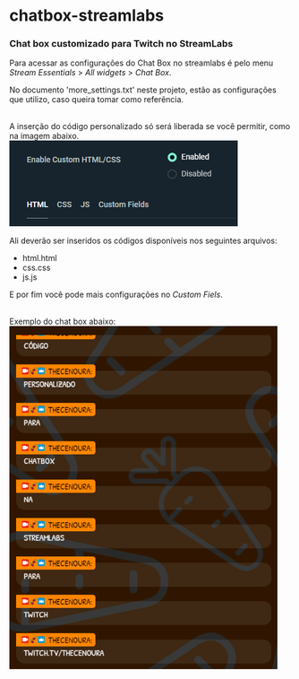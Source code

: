 # chatbox-streamlabs
### Chat box customizado para Twitch no StreamLabs

Para acessar as configurações do Chat Box no streamlabs é pelo menu <i>Stream Essentials</i> > <i>All widgets</i> > <i>Chat Box</i>.</br>

No documento 'more_settings.txt' neste projeto, estão as configurações que utilizo, caso queira tomar como referência.</br></br>

A inserção do código personalizado só será liberada se você permitir, como na imagem abaixo. </br>
<img src='./img/print_streamlabs.png'></img>

Ali deverão ser inseridos os códigos disponíveis nos seguintes arquivos:
<ul>
    <li>html.html</li>
    <li>css.css</li>
    <li>js.js</li>
</ul>
E por fim você pode mais configurações no <i>Custom Fiels</i>. </br></br>

Exemplo do chat box abaixo: </br>
<img src='./img/exemploChat.png'></img>